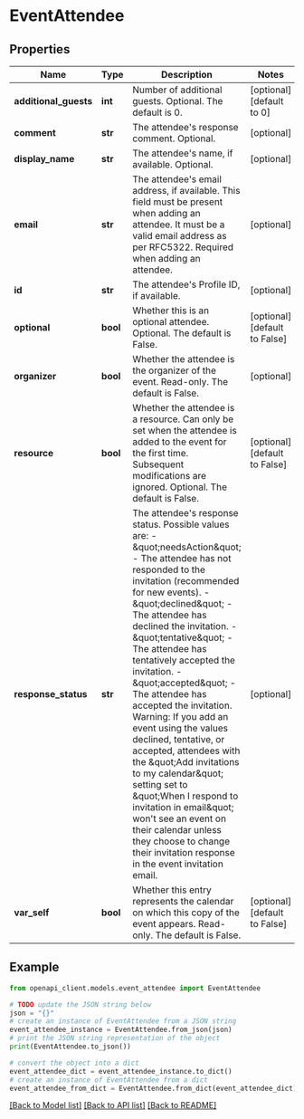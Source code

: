 # EventAttendee


## Properties

Name | Type | Description | Notes
------------ | ------------- | ------------- | -------------
**additional_guests** | **int** | Number of additional guests. Optional. The default is 0. | [optional] [default to 0]
**comment** | **str** | The attendee&#39;s response comment. Optional. | [optional] 
**display_name** | **str** | The attendee&#39;s name, if available. Optional. | [optional] 
**email** | **str** | The attendee&#39;s email address, if available. This field must be present when adding an attendee. It must be a valid email address as per RFC5322. Required when adding an attendee. | [optional] 
**id** | **str** | The attendee&#39;s Profile ID, if available. | [optional] 
**optional** | **bool** | Whether this is an optional attendee. Optional. The default is False. | [optional] [default to False]
**organizer** | **bool** | Whether the attendee is the organizer of the event. Read-only. The default is False. | [optional] 
**resource** | **bool** | Whether the attendee is a resource. Can only be set when the attendee is added to the event for the first time. Subsequent modifications are ignored. Optional. The default is False. | [optional] [default to False]
**response_status** | **str** | The attendee&#39;s response status. Possible values are:   - \&quot;needsAction\&quot; - The attendee has not responded to the invitation (recommended for new events).  - \&quot;declined\&quot; - The attendee has declined the invitation.  - \&quot;tentative\&quot; - The attendee has tentatively accepted the invitation.  - \&quot;accepted\&quot; - The attendee has accepted the invitation.  Warning: If you add an event using the values declined, tentative, or accepted, attendees with the \&quot;Add invitations to my calendar\&quot; setting set to \&quot;When I respond to invitation in email\&quot; won&#39;t see an event on their calendar unless they choose to change their invitation response in the event invitation email. | [optional] 
**var_self** | **bool** | Whether this entry represents the calendar on which this copy of the event appears. Read-only. The default is False. | [optional] [default to False]

## Example

```python
from openapi_client.models.event_attendee import EventAttendee

# TODO update the JSON string below
json = "{}"
# create an instance of EventAttendee from a JSON string
event_attendee_instance = EventAttendee.from_json(json)
# print the JSON string representation of the object
print(EventAttendee.to_json())

# convert the object into a dict
event_attendee_dict = event_attendee_instance.to_dict()
# create an instance of EventAttendee from a dict
event_attendee_from_dict = EventAttendee.from_dict(event_attendee_dict)
```
[[Back to Model list]](../README.md#documentation-for-models) [[Back to API list]](../README.md#documentation-for-api-endpoints) [[Back to README]](../README.md)


